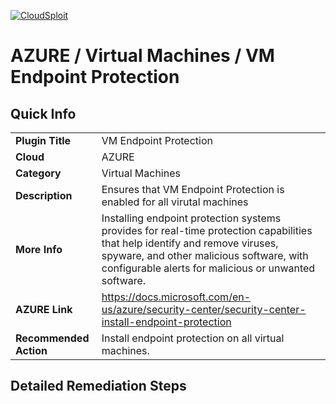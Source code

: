 [![CloudSploit](https://cloudsploit.com/img/logo-new-big-text-100.png "CloudSploit")](https://cloudsploit.com)

# AZURE / Virtual Machines / VM Endpoint Protection

## Quick Info

| | |
|-|-|
| **Plugin Title** | VM Endpoint Protection |
| **Cloud** | AZURE |
| **Category** | Virtual Machines |
| **Description** | Ensures that VM Endpoint Protection is enabled for all virutal machines |
| **More Info** | Installing endpoint protection systems provides for real-time protection capabilities that help identify and remove viruses, spyware, and other malicious software, with configurable alerts for malicious or unwanted software. |
| **AZURE Link** | https://docs.microsoft.com/en-us/azure/security-center/security-center-install-endpoint-protection |
| **Recommended Action** | Install endpoint protection on all virtual machines. |

## Detailed Remediation Steps

